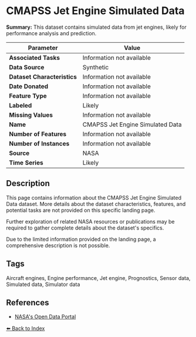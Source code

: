 # CMAPSS Jet Engine Simulated Data

**Summary:** This dataset contains simulated data from jet engines, likely for performance analysis and prediction.

| Parameter | Value |
| --- | --- |
| **Associated Tasks** | Information not available |
| **Data Source** | Synthetic |
| **Dataset Characteristics** | Information not available |
| **Date Donated** | Information not available |
| **Feature Type** | Information not available |
| **Labeled** | Likely |
| **Missing Values** | Information not available |
| **Name** | CMAPSS Jet Engine Simulated Data |
| **Number of Features** | Information not available |
| **Number of Instances** | Information not available |
| **Source** | NASA |
| **Time Series** | Likely |

## Description

This page contains information about the CMAPSS Jet Engine Simulated Data dataset. More details about the dataset characteristics, features, and potential tasks are not provided on this specific landing page.

Further exploration of related NASA resources or publications may be required to gather complete details about the dataset's specifics.

Due to the limited information provided on the landing page, a comprehensive description is not possible.

## Tags

Aircraft engines, Engine performance, Jet engine, Prognostics, Sensor data, Simulated data, Simulator data

## References

- [NASA's Open Data Portal](https://data.nasa.gov/Aerospace/CMAPSS-Jet-Engine-Simulated-Data/ff5v-kuh6/about_data)

[⬅️ Back to Index](../README.md)

